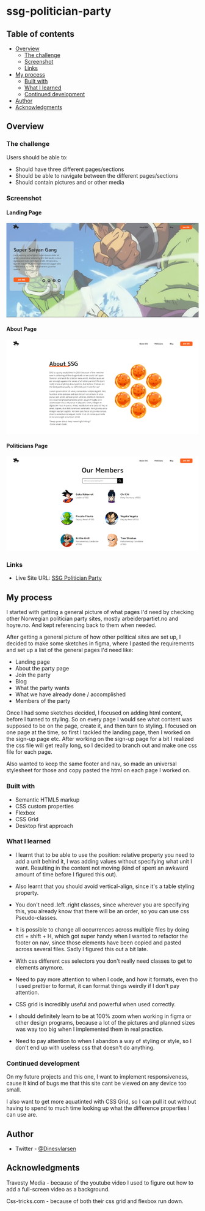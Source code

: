 # ssg-politician-party

## Table of contents

- [Overview](#overview)
  - [The challenge](#the-challenge)
  - [Screenshot](#screenshot)
  - [Links](#links)
- [My process](#my-process)
  - [Built with](#built-with)
  - [What I learned](#what-i-learned)
  - [Continued development](#continued-development)
- [Author](#author)
- [Acknowledgments](#acknowledgments)

## Overview

### **The challenge**

Users should be able to:

- Should have three different pages/sections
- Should be able to navigate between the different pages/sections
- Should contain pictures and or other media

### **Screenshot**

#### **Landing Page**

![](assets\Screenshots\landing-page.png)

#### **About Page**

![](assets\Screenshots\about-ssg.png)

#### **Politicians Page**

![](assets\Screenshots\politicians-ssg.png)

### **Links**

- Live Site URL: [SSG Politician Party](https://dinesvlarsen.github.io/ssg-politician-party/)

## **My process**

I started with getting a general picture of what pages I'd need by checking other Norwegian politician party sites, mostly arbeiderpartiet.no and hoyre.no. And kept referencing back to them when needed.

After getting a general picture of how other political sites are set up, I decided to make some sketches in figma, where I pasted the requirements and set up a list of the general pages I'd need like:

- Landing page
- About the party page
- Join the party
- Blog
- What the party wants
- What we have already done / accomplished
- Members of the party

Once I had some sketches decided, I focused on adding html content, before I turned to styling. So on every page I would see what content was supposed to be on the page, create it, and then turn to styling.
I focused on one page at the time, so first I tackled the landing page, then I worked on the sign-up page etc. After working on the sign-up page for a bit I realized the css file will get really long, so I decided to branch out and make one css file for each page.

Also wanted to keep the same footer and nav, so made an universal stylesheet for those and copy pasted the html on each page I worked on.

### **Built with**

- Semantic HTML5 markup
- CSS custom properties
- Flexbox
- CSS Grid
- Desktop first approach

### **What I learned**

- I learnt that to be able to use the position: relative property you need to add a unit behind it, I was adding values without specifying what unit I want. Resulting in the content not moving (kind of spent an awkward amount of time before I figured this out).

- Also learnt that you should avoid vertical-align, since it's a table styling property.

- You don't need .left .right classes, since wherever you are specifying this, you already know that there will be an order, so you can use css Pseudo-classes.

- It is possible to change all occurrences across multiple files by doing ctrl + shift + H, which got super handy when I wanted to refactor the footer on nav, since those elements have been copied and pasted across several files. Sadly I figured this out a bit late.

- With css different css selectors you don't really need classes to get to elements anymore.

- Need to pay more attention to when I code, and how it formats, even tho I used prettier to format, it can format things weirdly if I don't pay attention.

- CSS grid is incredibly useful and powerful when used correctly.

- I should definitely learn to be at 100% zoom when working in figma or other design programs, because a lot of the pictures and planned sizes was way too big when I implemented them in real practice.

- Need to pay attention to when I abandon a way of styling or style, so I don't end up with useless css that doesn't do anything.

### Continued development

On my future projects and this one, I want to implement responsiveness, cause it kind of bugs me that this site cant be viewed on any device too small.

I also want to get more aquatinted with CSS Grid, so I can pull it out without having to spend to much time looking up what the difference properties I can use are.

## Author

- Twitter - [@Dinesvlarsen](https://twitter.com/Dinesvlarsen)

## Acknowledgments

Travesty Media - because of the youtube video I used to figure out how to add a full-screen video as a background.

Css-tricks.com - because of both their css grid and flexbox run down.
